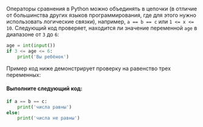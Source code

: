 Операторы сравнения в Python можно объединять в цепочки (в отличие от большинства других языков программирования, где для этого нужно использовать логические связки), например, `a == b == c` или `1 <= x <= 10`. Следующий код проверяет, находится ли значение переменной `age` в диапазоне от `3` до `6`:

```python
age = int(input())
if 3 <= age <= 6:
    print('Вы ребёнок')
```

Пример код ниже демонстрирует проверку на равенство трех переменных:

#### Выполните следующий код:

```python
if a == b == c:
    print('числа равны')
else:
    print('числа не равны')
```